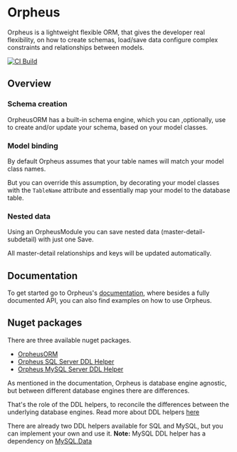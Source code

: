 # Orpheus
Orpheus is a lightweight flexible ORM, that gives the developer real flexibility, on how to create schemas, load/save data configure complex constraints and relationships between models.

[![CI Build](https://github.com/mobilotronic/OrpheusORM/actions/workflows/buildWorkFlow.yml/badge.svg)](https://github.com/mobilotronic/OrpheusORM/actions/workflows/buildWorkFlow.yml)
## Overview

### Schema creation
OrpheusORM has a built-in schema engine, which you can ,optionally, use to create and/or update your schema, based on your model classes.

### Model binding
By default Orpheus assumes that your table names will match your model class names. 

But you can override this assumption, by decorating your model classes with the ```TableName``` attribute and essentially map your model to the database table.

### Nested data
Using an OrpheusModule you can save nested data (master-detail-subdetail) with just one Save. 

All master-detail relationships and keys will be updated automatically.

## Documentation
To get started go to Orpheus's [documentation](https://mobilotronic.github.io/OrpheusORM/), where besides a fully documented API, you can also find examples on how to use Orpheus.

## Nuget packages
There are three available nuget packages.
* [OrpheusORM](https://www.nuget.org/packages/OrpheusORM/)
* [Orpheus SQL Server DDL Helper](https://www.nuget.org/packages/OrpheusORMSQLServerDDLHelper/)
* [Orpheus MySQL Server DDL Helper](https://www.nuget.org/packages/OrpheusORMMySQLServerDDLHelper/)

As mentioned in the documentation, Orpheus is database engine agnostic, but between different database engines there are differences.

That's the role of the DDL helpers, to reconcile the differences between the underlying database engines.
Read more about DDL helpers [here](https://mobilotronic.github.io/OrpheusORM/documentation/orpheus_ddl_helper.html)

There are already two DDL helpers available for SQL and MySQL, but you can implement your own and use it.
**Note:** MySQL DDL helper has a dependency on [MySQL.Data](https://dev.mysql.com/downloads/) 

